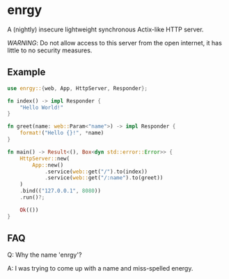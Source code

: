 # enrgy

A (nightly) insecure lightweight synchronous Actix-like HTTP server.

*WARNING*: Do not allow access to this server from the open internet, it has little to no security measures.

## Example

```rust
use enrgy::{web, App, HttpServer, Responder};

fn index() -> impl Responder {
    "Hello World!"
}

fn greet(name: web::Param<"name">) -> impl Responder {
    format!("Hello {}!", *name)
}

fn main() -> Result<(), Box<dyn std::error::Error>> {
    HttpServer::new(
        App::new()
            .service(web::get("/").to(index))
            .service(web::get("/:name").to(greet))
    )
    .bind(("127.0.0.1", 8080))
    .run()?;

    Ok(())
}
```

## FAQ

Q: Why the name 'enrgy'?

A: I was trying to come up with a name and miss-spelled energy.
